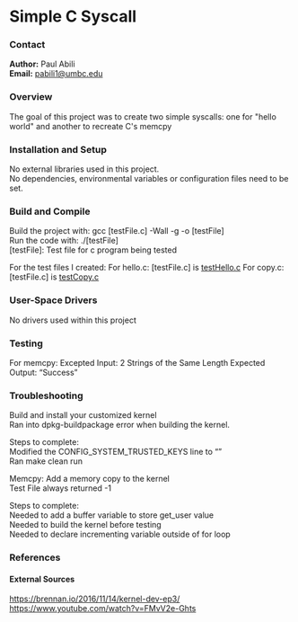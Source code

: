 # Simple C Syscall

### Contact

**Author:** Paul Abili <br>
**Email:** pabili1@umbc.edu <br>

### Overview

The goal of this project was to create two simple syscalls: one for "hello world" and another to recreate C's memcpy<br>

### Installation and Setup

No external libraries used in this project.<br>
No dependencies, environmental variables or configuration files need to be set.<br>

### Build and Compile

<p>Build the project with: gcc [testFile.c] -Wall -g -o [testFile]<br>
Run the code with: ./[testFile]<br>
[testFile]:  Test file for c program being tested</p>

For the test files I created:
For hello.c: [testFile.c] is [testHello.c](project0/testHello.c)
For copy.c: [testFile.c] is [testCopy.c](project0/testCopy.c)

### User-Space Drivers

No drivers used within this project

### Testing

<p>For memcpy:
Excepted Input: 2 Strings of the Same Length
Expected Output: “Success”</p>

### Troubleshooting

<p>Build and install your customized kernel<br>
Ran into dpkg-buildpackage error when building the kernel.</p>

<p>Steps to complete:<br>
Modified the CONFIG_SYSTEM_TRUSTED_KEYS line to “”<br>
Ran make clean run</p>

<p>Memcpy: Add a memory copy to the kernel<br>
Test File always returned -1</p>

<p>Steps to complete:<br>
Needed to add a buffer variable to store get_user value<br>
Needed to build the kernel before testing <br>
Needed to declare incrementing variable outside of for loop</p>

### References
#### External Sources

https://brennan.io/2016/11/14/kernel-dev-ep3/<br>
https://www.youtube.com/watch?v=FMvV2e-Ghts<br>

